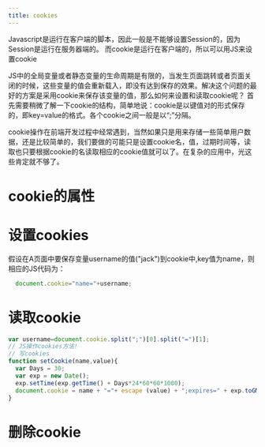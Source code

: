 ```yaml
---
title: cookies
---
```


Javascript是运行在客户端的脚本，因此一般是不能够设置Session的，因为Session是运行在服务器端的。
而cookie是运行在客户端的，所以可以用JS来设置cookie

JS中的全局变量或者静态变量的生命周期是有限的，当发生页面跳转或者页面关闭的时候，这些变量的值会重新载入，即没有达到保存的效果。解决这个问题的最好的方案是采用cookie来保存该变量的值，那么如何来设置和读取cookie呢？
首先需要稍微了解一下cookie的结构，简单地说：cookie是以键值对的形式保存的，即key=value的格式。各个cookie之间一般是以“;”分隔。


cookie操作在前端开发过程中经常遇到，当然如果只是用来存储一些简单用户数据，还是比较简单的，我们要做的可能只是设置cookie名，值，过期时间等，读取也只要根据cookie的名读取相应的cookie值就可以了。在复杂的应用中，光这些肯定就不够了。

# cookie的属性


# 设置cookies

假设在A页面中要保存变量username的值("jack")到cookie中,key值为name，则相应的JS代码为：

```js
  document.cookie="name="+username;
```

# 读取cookie

```js
var username=document.cookie.split(";")[0].split("=")[1];
// JS操作cookies方法!
// 写cookies
function setCookie(name,value){
  var Days = 30;
  var exp = new Date();
  exp.setTime(exp.getTime() + Days*24*60*60*1000);
  document.cookie = name + "="+ escape (value) + ";expires=" + exp.toGMTString();
}
```

# 删除cookie
